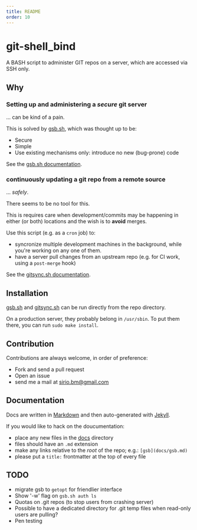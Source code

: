 ```yaml
---
title: README
order: 10
---
```


# git-shell_bind

A BASH script to administer GIT repos on a server, which are accessed via SSH only.

## Why

### Setting up and administering a *secure* git server

... can be kind of a pain.

This is solved by [gsb.sh](./gsb.sh), which was thought up to be:

-	Secure
-	Simple
-	Use existing mechanisms only: introduce no new (bug-prone) code

See the [gsb.sh documentation](docs/gsb.md).

### continuously updating a git repo from a remote source

... *safely*.

There seems to be no tool for this.

This is requires care when development/commits may be happening in either
	(or both) locations and the wish is to **avoid** merges.

Use this script (e.g. as a `cron` job) to:

-	syncronize multiple development machines in the background,
		while you're working on any one of them.
-	have a server pull changes from an upstream repo
		(e.g. for CI work, using a `post-merge` hook)

See the [gitsync.sh documentation](docs/gitsync.md).

## Installation

[gsb.sh](./gsb.sh) and [gitsync.sh](./gitsync.sh) can be run directly from
	the repo directory.

On a production server, they probably belong in `/usr/sbin`.
To put them there, you can run `sudo make install`.

## Contribution

Contributions are always welcome, in order of preference:

-	Fork and send a pull request
-	Open an issue
-	send me a mail at <sirio.bm@gmail.com>

## Documentation

Docs are written in [Markdown](https://daringfireball.net/projects/markdown/syntax)
	and then auto-generated with [Jekyll](https://jekyllrb.com/).

If you would like to hack on the doucumentation:

-	place any new files in the [docs](./docs) directory
-	files should have an `.md` extension
-	make any links relative to the *root* of the repo; e.g.: `[gsb](docs/gsb.md)`
-	please put a `title:` frontmatter at the top of every file

## TODO

- migrate gsb to `getopt` for friendlier interface
- Show '-w' flag on `gsb.sh auth ls`
- Quotas on .git repos (to stop users from crashing server)
- Possible to have a dedicated directory for .git temp files when read-only users
	are pulling?
- Pen testing
